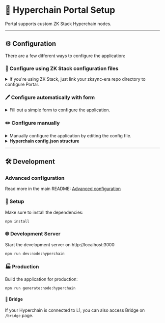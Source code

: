 # 🚀 Hyperchain Portal Setup

Portal supports custom ZK Stack Hyperchain nodes.

---

## ⚙️ Configuration

There are a few different ways to configure the application:

### 📁 Configure using ZK Stack configuration files
<details>
<summary>If you're using ZK Stack, just link your zksync-era repo directory to configure Portal.</summary>

1. Make sure to install the dependencies:
    ```bash
    npm install
    ```
2. 🔄 Pull your hyperchain config files by running:
    ```bash
    npm run hyperchain:migrate <path_to_your_zksync-era_repo>
    ```
    This will regenerate `/hyperchains/config.json` file. You can edit this file manually if needed.
3. 🚀 Now you can start or build the application. See [Development](#development-server) or [Production](#production) section below for more details.
</details>

### 🖊️ Configure automatically with form
<details>
<summary>Fill out a simple form to configure the application.</summary>

1. Make sure to install the dependencies:
    ```bash
    npm install
    ```
2. 🌟 Follow the instructions in the terminal:
    ```bash
    npm run hyperchain:create
    ```
    This will regenerate `/hyperchains/config.json` file. You can edit this file manually if needed.
3. 🚀 Now you can start or build the application. See [Development](#development-server) or [Production](#production) section below for more details.
</details>

### ✏️ Configure manually
<details>
<summary>Manually configure the application by editing the config file.</summary>

1. 🔗 Add your network information to `/hyperchains/config.json` config file. See example config file in `/hyperchains/example.config.json`
2. 🚀 Now you can start or build the application. See [Development](#development) or [Production](#production) section below for more details.
</details>

<details>

<summary><b>Hyperchain config.json structure</b></summary>

```ts
Array<{
  network: {
    key: string;
    id: number; // L2 Network ID
    rpcUrl: string; // L2 RPC URL
    name: string;
    shortName: string;
    blockExplorerUrl?: string; // L2 Block Explorer URL
    hidden?: boolean; // Hidden in the network selector
    l1Network?: { // @wagmi `Chain` structure https://wagmi.sh/core/chains#build-your-own
      // minimal required fields shown
      id: number;
      name: string;
      network: string;
      nativeCurrency: { name: string; symbol: string; decimals: number };
      rpcUrls: {
        default: { http: [ string ] },
        public: { http: [ string ] }
      }
    };
  },
  tokens: Array<{ // Should at least contain the `ETH` token (see `/hyperchains/example.config.json` for example)
    address: string;
    l1Address?: string;
    name?: string;
    symbol: string;
    decimals: number;
    iconUrl?: string;
    price?: number;
  }>
}>
```
</details>

---

## 🛠 Development

### Advanced configuration
Read more in the main README: [Advanced configuration](../README.md#advanced-configuration)

### 🔧 Setup

Make sure to install the dependencies:

```bash
npm install
```

### 🌐 Development Server

Start the development server on http://localhost:3000

```bash
npm run dev:node:hyperchain
```

### 🏭 Production

Build the application for production:

```bash
npm run generate:node:hyperchain
```

#### 🌉 Bridge

If your Hyperchain is connected to L1, you can also access Bridge on `/bridge` page.